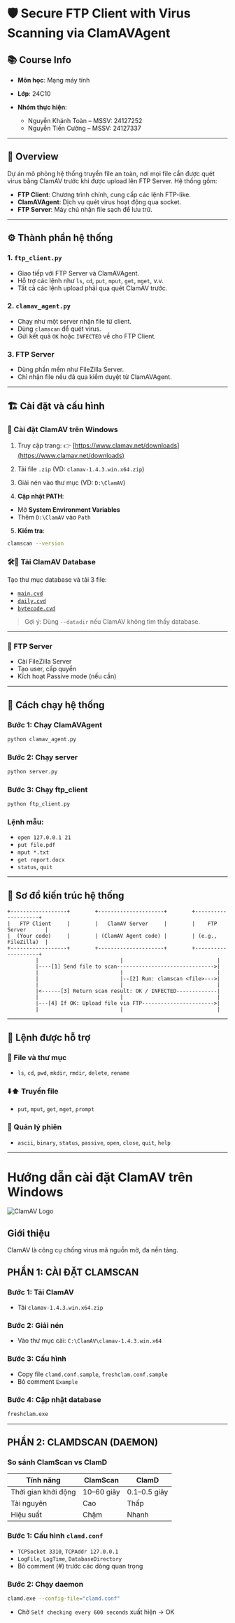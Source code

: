 # 🛡️ Secure FTP Client with Virus Scanning via ClamAVAgent

## 📚 Course Info

* **Môn học**: Mạng máy tính
* **Lớp**: 24C10
* **Nhóm thực hiện**:

  * Nguyễn Khánh Toàn – MSSV: 24127252
  * Nguyễn Tiến Cường – MSSV: 24127337

---

## 🔎 Overview

Dự án mô phỏng hệ thống truyền file an toàn, nơi mọi file cần được quét virus bằng ClamAV trước khi được upload lên FTP Server. Hệ thống gồm:

* **FTP Client**: Chương trình chính, cung cấp các lệnh FTP-like.
* **ClamAVAgent**: Dịch vụ quét virus hoạt động qua socket.
* **FTP Server**: Máy chủ nhận file sạch để lưu trữ.

---

## ⚙️ Thành phần hệ thống

### 1. `ftp_client.py`

* Giao tiếp với FTP Server và ClamAVAgent.
* Hỗ trợ các lệnh như `ls`, `cd`, `put`, `mput`, `get`, `mget`, v.v.
* Tất cả các lệnh upload phải qua quét ClamAV trước.

### 2. `clamav_agent.py`

* Chạy như một server nhận file từ client.
* Dùng `clamscan` để quét virus.
* Gửi kết quả `OK` hoặc `INFECTED` về cho FTP Client.

### 3. FTP Server

* Dùng phần mềm như FileZilla Server.
* Chỉ nhận file nếu đã qua kiểm duyệt từ ClamAVAgent.

---

## 🏗️ Cài đặt và cấu hình

### 🔹 Cài đặt ClamAV trên Windows

1. Truy cập trang:
   👉 [https://www.clamav.net/downloads](https://www.clamav.net/downloads)

2. Tải file `.zip` (VD: `clamav-1.4.3.win.x64.zip`)

3. Giải nén vào thư mục (VD: `D:\ClamAV`)

4. **Cập nhật PATH**:

* Mở **System Environment Variables**
* Thêm `D:\ClamAV` vào `Path`

5. **Kiểm tra**:

```sh
clamscan --version
```

### 🛠️🔹 Tải ClamAV Database

Tạo thư mục database và tải 3 file:

* [`main.cvd`](https://database.clamav.net/main.cvd)
* [`daily.cvd`](https://database.clamav.net/daily.cvd)
* [`bytecode.cvd`](https://database.clamav.net/bytecode.cvd)

> Gợi ý: Dùng `--datadir` nếu ClamAV không tìm thấy database.

---

### 🔹 FTP Server

* Cài FileZilla Server
* Tạo user, cấp quyền
* Kích hoạt Passive mode (nếu cần)

---

## 🚀 Cách chạy hệ thống

### Bước 1: Chạy ClamAVAgent

```sh
python clamav_agent.py
```

### Bước 2: Chạy server

```sh
python server.py
```

### Bước 3: Chạy ftp\_client

```sh
python ftp_client.py
```

### Lệnh mẫu:

* `open 127.0.0.1 21`
* `put file.pdf`
* `mput *.txt`
* `get report.docx`
* `status`, `quit`

---

## 📀 Sơ đồ kiến trúc hệ thống

```plaintext
+------------------+        +---------------------+        +--------------------+
|   FTP Client     |        |   ClamAV Server     |        |    FTP Server      |
|  (Your code)     |        | (ClamAV Agent code) |        | (e.g., FileZilla)  |
+------------------+        +---------------------+        +--------------------+
         |                          |                              |
         |----[1] Send file to scan------------------------------->|
         |                          |                              |
         |                          |--[2] Run: clamscan <file>--->|
         |                          |                              |
         |<------[3] Return scan result: OK / INFECTED-------------|
         |                          |                              |
         |---[4] If OK: Upload file via FTP----------------------->|
         |                          |                              |
```

---

## 📜 Lệnh được hỗ trợ

### 📁 File và thư mục

* `ls`, `cd`, `pwd`, `mkdir`, `rmdir`, `delete`, `rename`

### ⬇️⬆️ Truyền file

* `put`, `mput`, `get`, `mget`, `prompt`

### 🧱 Quản lý phiên

* `ascii`, `binary`, `status`, `passive`, `open`, `close`, `quit`, `help`

---

# Hướng dẫn cài đặt ClamAV trên Windows

![ClamAV Logo](https://www.clamav.net/assets/clamav-trademark.png)

## Giới thiệu

ClamAV là công cụ chống virus mã nguồn mở, đa nền tảng.

## PHẦN 1: CÀI ĐẶT CLAMSCAN

### Bước 1: Tải ClamAV

* Tải `clamav-1.4.3.win.x64.zip`

### Bước 2: Giải nén

* Vào thư mục cài: `C:\ClamAV\clamav-1.4.3.win.x64`

### Bước 3: Cấu hình

* Copy file `clamd.conf.sample`, `freshclam.conf.sample`
* Bỏ comment `Example`

### Bước 4: Cập nhật database

```sh
freshclam.exe
```

---

## PHẦN 2: CLAMDSCAN (DAEMON)

### So sánh ClamScan vs ClamD

| Tính năng           | ClamScan   | ClamD        |
| ------------------- | ---------- | ------------ |
| Thời gian khởi động | 10–60 giây | 0.1–0.5 giây |
| Tài nguyên          | Cao        | Thấp         |
| Hiệu suất           | Chậm       | Nhanh        |

### Bước 1: Cấu hình `clamd.conf`

* `TCPSocket 3310`, `TCPAddr 127.0.0.1`
* `LogFile`, `LogTime`, `DatabaseDirectory`
* Bỏ comment (#) trước các dòng quan trọng

### Bước 2: Chạy daemon

```sh
clamd.exe --config-file="clamd.conf"
```

* Chờ `Self checking every 600 seconds` xuất hiện → OK
